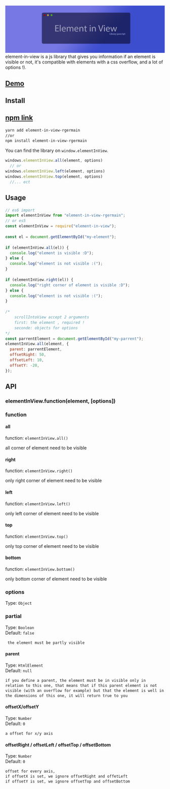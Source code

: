 ![header](https://raw.githubusercontent.com/remigermain/readme-assets/master/element-in-view/header.jpg)
element-in-view is a js library that gives you information if an element is visible or not, it's compatible with elements with a css overflow, and a lot of options !).

## [Demo](https://jsfiddle.net/rgermain/owujbs5y/34/)

## Install

## [npm link](https://www.npmjs.com/package/element-in-view-rgermain)
```bash
yarn add element-in-view-rgermain
//or
npm install element-in-view-rgermain
```

You can find the library on `window.elementInView`.

```js
windows.elementInView.all(element, options)
  // or
windows.elementInView.left(element, options)
windows.elementInView.top(element, options)
  //... ect
```

## Usage

```js
// es6 import
import elementInView from "element-in-view-rgermain";
// or es5
const elementInView = require("element-in-view");

const el = document.getElementById("my-element");

if (elementInView.all(el)) {
  console.log("element is visible :D");
} else {
  console.log("element is not visible :(");
}

if (elementInView.right(el)) {
  console.log("right corner of element is visible :D");
} else {
  console.log("element is not visible :(");
}

/*
    scrollIntoView accept 2 arguments
    first: the element , required !
    seconde: objects for options
*/
const parrentElement = document.getElementById("my-parrent");
elementInView.all(element, {
  parent: parrentElement,
  offsetRight: 50,
  offsetLeft: 10,
  offsetY: -20,
});
```

## API

### elementInView.function(element, [options])

### function
#### all
function: `elementInView.all()`

  all corner of element need to be visible


#### right
function: `elementInView.right()`

  only right corner of element need to be visible

#### left
function: `elementInView.left()`

  only left corner of element need to be visible

#### top
function: `elementInView.top()`

  only top corner of element need to be visible

#### bottom
function: `elementInView.bottom()`

  only bottom corner of element need to be visible


### options

Type: `Object`

### partial

Type: `Boolean` <br> Default: `false`

     the element must be partly visible 

#### parent

Type: `HtmlElement`<br> Default: `null`

    if you define a parent, the element must be in visible only in relation to this one, that means that if this parent element is not visible (with an overflow for example) but that the element is well in the dimensions of this one, it will return true to you 

#### offsetX/offsetY

Type: `Number`<br> Default: `0`

    a offset for x/y axis

#### offsetRight / offsetLeft / offsetTop / offsetBottom

Type: `Number`<br> Default: `0`

    offset for every axis,
    if offsetX is set, we ignore offsetRight and offetLeft
    if offsetY is set, we ignore offsetTop and offsetBottom
